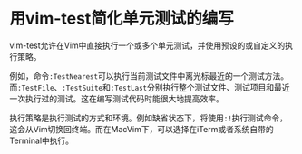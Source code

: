 # 用vim-test简化单元测试的编写

vim-test允许在Vim中直接执行一个或多个单元测试，并使用预设的或自定义的执行策略。

例如，命令`:TestNearest`可以执行当前测试文件中离光标最近的一个测试方法。而`:TestFile`、`:TestSuite`和`:TestLast`分别执行整个测试文件、测试项目和最近一次执行过的测试。这在编写测试代码时能很大地提高效率。

执行策略是执行测试的方式和环境。例如缺省状态下，将使用`:!`执行测试命令，这会从Vim切换回终端。而在MacVim下，可以选择在iTerm或者系统自带的Terminal中执行。


